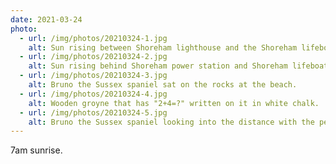 ```yaml
---
date: 2021-03-24
photo:
  - url: /img/photos/20210324-1.jpg
    alt: Sun rising between Shoreham lighthouse and the Shoreham lifeboat station. A small boat is in the foreground against the sand of the beach.
  - url: /img/photos/20210324-2.jpg
    alt: Sun rising behind Shoreham power station and Shoreham lifeboat station. The sunrise is reflecting off the sea below.
  - url: /img/photos/20210324-3.jpg
    alt: Bruno the Sussex spaniel sat on the rocks at the beach.
  - url: /img/photos/20210324-4.jpg
    alt: Wooden groyne that has "2+4=?" written on it in white chalk.
  - url: /img/photos/20210324-5.jpg
    alt: Bruno the Sussex spaniel looking into the distance with the perpective of the photo taken from just below his vantage point at Shoreham fort.
---
```


7am sunrise.

